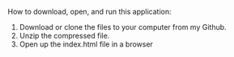 How to download, open, and run this application:

1. Download or clone the files to your computer from my Github. 
2. Unzip the compressed file.
3. Open up the index.html file in a browser